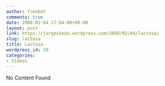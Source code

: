```yaml
---
author: freebot
comments: true
date: 2008-02-04 17:04:00+00:00
layout: post
link: https://jorgeikeda.wordpress.com/2008/02/04/lactosa/
slug: lactosa
title: Lactosa
wordpress_id: 20
categories:
- Videos
---
```


No Content Found
